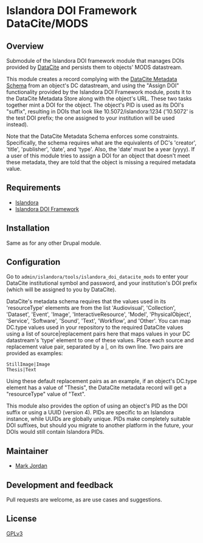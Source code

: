 # Islandora DOI Framework DataCite/MODS

## Overview

Submodule of the Islandora DOI framework module that manages DOIs provided by [DataCite](https://www.datacite.org/) and persists them to objects' MODS datastream.

This module creates a record complying with the [DataCite Metadata Schema](https://schema.datacite.org/) from an object's DC datastream, and using the "Assign DOI" functionality provided by the Islandora DOI Framework module, posts it to the DataCite Metadata Store along with the object's URL. These two tasks together mint a DOI for the object. The object's PID is used as its DOI's "suffix", resulting in DOIs that look like 10.5072/islandora:1234 ('10.5072' is the test DOI prefix; the one assigned to your institution will be used instead).

Note that the DataCite Metadata Schema enforces some constraints. Specifically, the schema requires what are the equivalents of DC's 'creator', 'title', 'publisher', 'date', and 'type'. Also, the 'date' must be a year (yyyy). If a user of this module tries to assign a DOI for an object that doesn't meet these metadata, they are told that the object is missing a required metadata value.

## Requirements

* [Islandora](https://github.com/Islandora/islandora)
* [Islandora DOI Framework](../..)

## Installation

Same as for any other Drupal module.

## Configuration

Go to `admin/islandora/tools/islandora_doi_datacite_mods` to enter your DataCite institutional symbol and password, and your institution's DOI prefix (which will be assigned to you by DataCite).

DataCite's metadata schema requires that the values used in its 'resourceType' elememts are from the list 'Audiovisual', 'Collection', 'Dataset', 'Event', 'Image', 'InteractiveResource', 'Model', 'PhysicalObject', 'Service', 'Software', 'Sound', 'Text', 'Workflow', and 'Other'. You can map DC.type values used in your repository to the required DataCite values using a list of source|replacement pairs here that maps values in your DC datastream's 'type' element to one of these values. Place each source and replacement value pair, separated by a |, on its own line. Two pairs are provided as examples:

```
StillImage|Image
Thesis|Text
```
Using these default replacement pairs as an example, if an object's DC.type element has a value of "Thesis", the DataCite metadata record will get a "resourceType" value of "Text".

This module also provides the option of using an object's PID as the DOI suffix or using a UUID (version 4). PIDs are specific to an Islandora instance, while UUIDs are globally unique. PIDs make completely suitable DOI suffixes, but should you migrate to another platform in the future, your DOIs would still contain Islandora PIDs.


## Maintainer

* [Mark Jordan](https://github.com/mjordan)

## Development and feedback

Pull requests are welcome, as are use cases and suggestions.

## License

 [GPLv3](http://www.gnu.org/licenses/gpl-3.0.txt)

